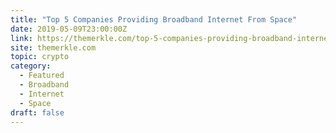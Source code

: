 ```yaml
---
title: "Top 5 Companies Providing Broadband Internet From Space"
date: 2019-05-09T23:00:00Z
link: https://themerkle.com/top-5-companies-providing-broadband-internet-from-space/?utm_medium=RSS&utm_source=hune
site: themerkle.com
topic: crypto
category:
  - Featured
  - Broadband
  - Internet
  - Space
draft: false
---
```


